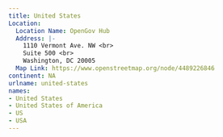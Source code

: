 ```yaml
---
title: United States
Location:
  Location Name: OpenGov Hub
  Address: |-
    1110 Vermont Ave. NW <br>
    Suite 500 <br>
    Washington, DC 20005
  Map Link: https://www.openstreetmap.org/node/4489226846
continent: NA
urlname: united-states
names:
- United States
- United States of America
- US
- USA
---
```


